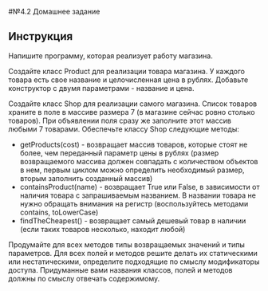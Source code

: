 #№4.2 Домашнее задание

## Инструкция
Напишите программу, которая реализует работу магазина.

Создайте класс Product для реализации товара магазина. У каждого товара есть свое название и целочисленная цена в рублях. Добавьте конструктор с двумя параметрами - название и цена.

Создайте класс Shop для реализации самого магазина. Список товаров храните в поле в массиве размера 7 (в магазине сейчас ровно столько товаров). При объявлении поля сразу же заполните этот массив любыми 7 товарами. Обеспечьте классу Shop следующие методы:
- getProducts(cost) - возвращает массив товаров, которые стоят не более, чем переданный параметр цены в рублях (размер возвращаемого массива должен совпадать с количеством объектов в нем, первым циклом можно определить необходимый размер, вторым заполнить созданный массив)
- containsProduct(name) - возвращает True или False, в зависимости от наличия товара с запрашиваемым названием. В названии товара не нужно обращать внимания на регистр (воспользуйтесь методами contains, toLowerCase)
- findTheCheapest() - возвращает самый дешевый товар в наличии (если таких товаров несколько, находит любой)

Продумайте для всех методов типы возвращаемых значений и типы параметров. Для всех полей и методов решите делать их статическими или нестатическими, определите подходящие по смыслу модификаторы доступа. Придуманные вами названия классов, полей и методов должны по смыслу отвечать содержимому.